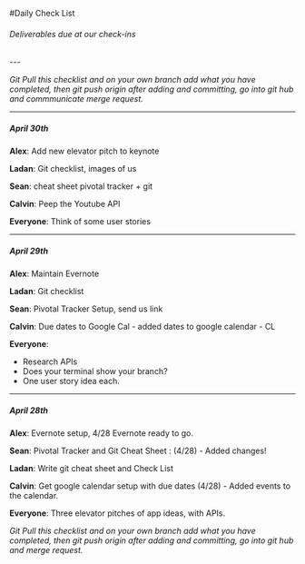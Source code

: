#Daily Check List

<h6> Deliverables due at our check-ins </h6>
---

*Git Pull this checklist and on your own branch add what you have completed, then git push origin <branch name> after adding and committing, go into git hub and commmunicate merge request.*

___
<h5>April 30th</h5>

**Alex**: Add new elevator pitch to keynote

**Ladan**: Git checklist, images of us

**Sean**: cheat sheet pivotal tracker + git

**Calvin**: Peep the Youtube API

**Everyone**: Think of some user stories


***

<h5>April 29th</h5>

**Alex**: Maintain Evernote

**Ladan**: Git checklist

**Sean**: Pivotal Tracker Setup, send us link

**Calvin**: Due dates to Google Cal - added dates to google calendar - CL

**Everyone**: 

* Research APIs
* Does your terminal show your branch?
* One user story idea each.


***

<h5>April 28th</h5>


**Alex**: Evernote setup, 4/28 Evernote ready to go.

**Sean**: Pivotal Tracker and Git Cheat Sheet : (4/28) - Added changes!

**Ladan**: Write git cheat sheet and Check List

**Calvin**: Get google calendar setup with due dates (4/28) - Added events to the calendar. 

**Everyone**: Three elevator pitches of app ideas, with APIs.
		  
*Git Pull this checklist and on your own branch add what you have completed, then git push origin <branch name> after adding and committing, go into git hub and merge request.*